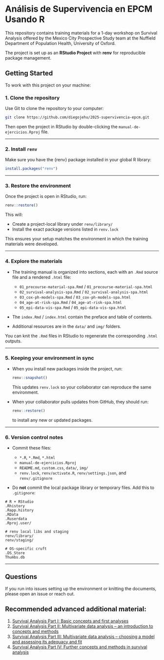 # Análisis de Supervivencia en EPCM Usando R

This repository contains training materials for a 1-day workshop on Survival Analysis offered by the Mexico City Prospective Study team at the Nuffield Department of Population Health, University of Oxford.

The project is set up as an **RStudio Project** with **renv** for reproducible package management.

## Getting Started

To work with this project on your machine:

### 1. Clone the repository

Use Git to clone the repository to your computer:

```bash
git clone https://github.com/diegojehu/2025-supervivencia-epcm.git
```

Then open the project in RStudio by double-clicking the `manual-de-ejercicios.Rproj` file.

---

### 2. Install `renv`

Make sure you have the {renv} package installed in your global R library:

```r
install.packages("renv")
```

---

### 3. Restore the environment

Once the project is open in RStudio, run:

```r
renv::restore()
```

This will:

* Create a project-local library under `renv/library/`
* Install the exact package versions listed in `renv.lock`

This ensures your setup matches the environment in which the training materials were developed.

---

### 4. Explore the materials

* The training manual is organized into sections, each with an `.Rmd` source file and a rendered `.html` file:

  * `01_precourse-material-spa.Rmd` / `01_precourse-material-spa.html`
  * `02_survival-analysis-spa.Rmd` / `02_survival-analysis-spa.html`
  * `03_cox-ph-models-spa.Rmd` / `03_cox-ph-models-spa.html`
  * `04_age-at-risk-spa.Rmd` / `04_age-at-risk-spa.html`
  * `05_epi-data-vis-spa.Rmd` / `05_epi-data-vis-spa.html`
* The `index.Rmd` / `index.html` contain the preface and table of contents.
* Additional resources are in the `data/` and `img/` folders.

You can knit the `.Rmd` files in RStudio to regenerate the corresponding `.html` outputs.

---

### 5. Keeping your environment in sync

* When you install new packages inside the project, run:

  ```r
  renv::snapshot()
  ```

  This updates `renv.lock` so your collaborator can reproduce the same environment.
* When your collaborator pulls updates from GitHub, they should run:

  ```r
  renv::restore()
  ```

  to install any new or updated packages.

---

### 6. Version control notes

* Commit these files:

  * `*.R`, `*.Rmd`, `*.html`
  * `manual-de-ejercicios.Rproj`
  * `README.md`, `custom.css`, `data/`, `img/`
  * `renv.lock`, `renv/activate.R`, `renv/settings.json`, and `renv/.gitignore`
* Do **not** commit the local package library or temporary files. Add this to `.gitignore`:

```
# R + RStudio
.Rhistory
.Rapp.history
.RData
.Ruserdata
.Rproj.user/

# renv local libs and staging
renv/library/
renv/staging/

# OS-specific cruft
.DS_Store
Thumbs.db
```

---

## Questions

If you run into issues setting up the environment or knitting the documents, please open an issue or reach out.

## Recommended advanced additional material:

1.  [Survival Analysis Part I: Basic concepts and first analyses](https://www.nature.com/articles/6601118)
2.  [Survival Analysis Part II: Multivariate data analysis – an introduction to concepts and methods](https://www.nature.com/articles/6601119)
3.  [Survival Analysis Part III: Multivariate data analysis – choosing a model and assessing its adequacy and fit](https://www.nature.com/articles/6601120)
4.  [Survival Analysis Part IV: Further concepts and methods in survival analysis](https://www.nature.com/articles/6601117)

